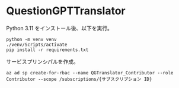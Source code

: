 # QuestionGPTTranslator

Python 3.11 をインストール後、以下を実行。

```
python -m venv venv
./venv/Scripts/activate
pip install -r requirements.txt
```

サービスプリンシパルを作成。

```
az ad sp create-for-rbac --name QGTranslator_Contributor --role Contributor --scope /subscriptions/{サブスクリプション ID}
```
